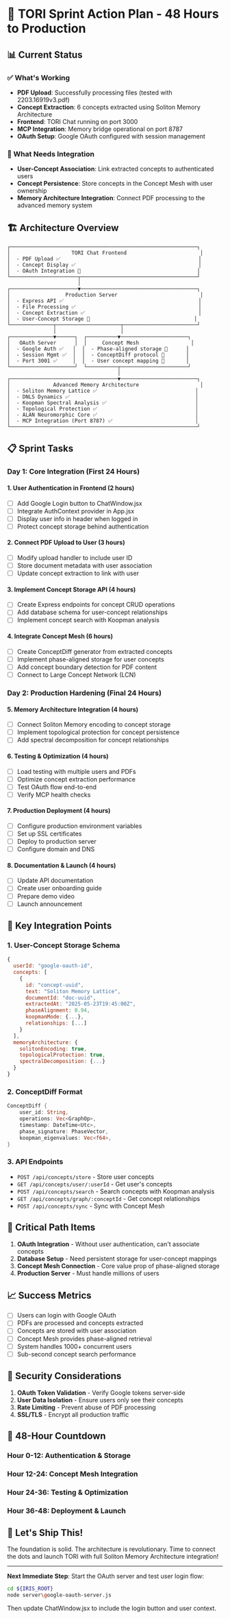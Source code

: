 # 🚀 TORI Sprint Action Plan - 48 Hours to Production

## 📊 Current Status

### ✅ What's Working
- **PDF Upload**: Successfully processing files (tested with 2203.16919v3.pdf)
- **Concept Extraction**: 6 concepts extracted using Soliton Memory Architecture
- **Frontend**: TORI Chat running on port 3000
- **MCP Integration**: Memory bridge operational on port 8787
- **OAuth Setup**: Google OAuth configured with session management

### 🔧 What Needs Integration
- **User-Concept Association**: Link extracted concepts to authenticated users
- **Concept Persistence**: Store concepts in the Concept Mesh with user ownership
- **Memory Architecture Integration**: Connect PDF processing to the advanced memory system

## 🏗️ Architecture Overview

```
┌─────────────────────────────────────────────────────────────┐
│                    TORI Chat Frontend                        │
│  - PDF Upload ✅                                             │
│  - Concept Display ✅                                        │
│  - OAuth Integration 🔧                                      │
└──────────────────────┬──────────────────────────────────────┘
                       │
┌──────────────────────▼──────────────────────────────────────┐
│                  Production Server                           │
│  - Express API ✅                                            │
│  - File Processing ✅                                        │
│  - Concept Extraction ✅                                     │
│  - User-Concept Storage 🔧                                  │
└──────────────┬─────────────────────┬────────────────────────┘
               │                     │
┌──────────────▼──────┐  ┌──────────▼──────────────────────┐
│   OAuth Server      │  │     Concept Mesh                 │
│  - Google Auth ✅   │  │  - Phase-aligned storage 🔧      │
│  - Session Mgmt ✅  │  │  - ConceptDiff protocol 🔧       │
│  - Port 3001 ✅     │  │  - User concept mapping 🔧       │
└─────────────────────┘  └──────────┬──────────────────────┘
                                    │
┌───────────────────────────────────▼─────────────────────────┐
│              Advanced Memory Architecture                    │
│  - Soliton Memory Lattice ✅                                │
│  - DNLS Dynamics ✅                                         │
│  - Koopman Spectral Analysis ✅                             │
│  - Topological Protection ✅                                │
│  - ALAN Neuromorphic Core ✅                                │
│  - MCP Integration (Port 8787) ✅                           │
└─────────────────────────────────────────────────────────────┘
```

## 📋 Sprint Tasks

### Day 1: Core Integration (First 24 Hours)

#### 1. **User Authentication in Frontend** (2 hours)
- [ ] Add Google Login button to ChatWindow.jsx
- [ ] Integrate AuthContext provider in App.jsx
- [ ] Display user info in header when logged in
- [ ] Protect concept storage behind authentication

#### 2. **Connect PDF Upload to User** (3 hours)
- [ ] Modify upload handler to include user ID
- [ ] Store document metadata with user association
- [ ] Update concept extraction to link with user

#### 3. **Implement Concept Storage API** (4 hours)
- [ ] Create Express endpoints for concept CRUD operations
- [ ] Add database schema for user-concept relationships
- [ ] Implement concept search with Koopman analysis

#### 4. **Integrate Concept Mesh** (6 hours)
- [ ] Create ConceptDiff generator from extracted concepts
- [ ] Implement phase-aligned storage for user concepts
- [ ] Add concept boundary detection for PDF content
- [ ] Connect to Large Concept Network (LCN)

### Day 2: Production Hardening (Final 24 Hours)

#### 5. **Memory Architecture Integration** (4 hours)
- [ ] Connect Soliton Memory encoding to concept storage
- [ ] Implement topological protection for concept persistence
- [ ] Add spectral decomposition for concept relationships

#### 6. **Testing & Optimization** (4 hours)
- [ ] Load testing with multiple users and PDFs
- [ ] Optimize concept extraction performance
- [ ] Test OAuth flow end-to-end
- [ ] Verify MCP health checks

#### 7. **Production Deployment** (4 hours)
- [ ] Configure production environment variables
- [ ] Set up SSL certificates
- [ ] Deploy to production server
- [ ] Configure domain and DNS

#### 8. **Documentation & Launch** (4 hours)
- [ ] Update API documentation
- [ ] Create user onboarding guide
- [ ] Prepare demo video
- [ ] Launch announcement

## 🔑 Key Integration Points

### 1. **User-Concept Storage Schema**
```javascript
{
  userId: "google-oauth-id",
  concepts: [
    {
      id: "concept-uuid",
      text: "Soliton Memory Lattice",
      documentId: "doc-uuid",
      extractedAt: "2025-05-23T19:45:00Z",
      phaseAlignment: 0.94,
      koopmanMode: {...},
      relationships: [...]
    }
  ],
  memoryArchitecture: {
    solitonEncoding: true,
    topologicalProtection: true,
    spectralDecomposition: {...}
  }
}
```

### 2. **ConceptDiff Format**
```rust
ConceptDiff {
    user_id: String,
    operations: Vec<GraphOp>,
    timestamp: DateTime<Utc>,
    phase_signature: PhaseVector,
    koopman_eigenvalues: Vec<f64>,
}
```

### 3. **API Endpoints**
- `POST /api/concepts/store` - Store user concepts
- `GET /api/concepts/user/:userId` - Get user's concepts
- `POST /api/concepts/search` - Search concepts with Koopman analysis
- `GET /api/concepts/graph/:conceptId` - Get concept relationships
- `POST /api/concepts/sync` - Sync with Concept Mesh

## 🚨 Critical Path Items

1. **OAuth Integration** - Without user authentication, can't associate concepts
2. **Database Setup** - Need persistent storage for user-concept mappings
3. **Concept Mesh Connection** - Core value prop of phase-aligned storage
4. **Production Server** - Must handle millions of users

## 📈 Success Metrics

- [ ] Users can login with Google OAuth
- [ ] PDFs are processed and concepts extracted
- [ ] Concepts are stored with user association
- [ ] Concept Mesh provides phase-aligned retrieval
- [ ] System handles 1000+ concurrent users
- [ ] Sub-second concept search performance

## 🔐 Security Considerations

1. **OAuth Token Validation** - Verify Google tokens server-side
2. **User Data Isolation** - Ensure users only see their concepts
3. **Rate Limiting** - Prevent abuse of PDF processing
4. **SSL/TLS** - Encrypt all production traffic

## 🎯 48-Hour Countdown

### Hour 0-12: Authentication & Storage
### Hour 12-24: Concept Mesh Integration  
### Hour 24-36: Testing & Optimization
### Hour 36-48: Deployment & Launch

## 🚀 Let's Ship This!

The foundation is solid. The architecture is revolutionary. Time to connect the dots and launch TORI with full Soliton Memory Architecture integration!

---

**Next Immediate Step**: Start the OAuth server and test user login flow:

```bash
cd ${IRIS_ROOT}
node server\google-oauth-server.js
```

Then update ChatWindow.jsx to include the login button and user context.
